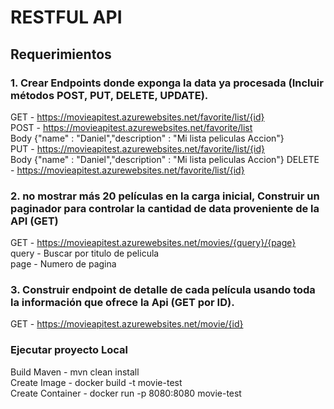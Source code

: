 # RESTFUL API
## Requerimientos
### 1. Crear Endpoints donde exponga la data ya procesada (Incluir métodos POST, PUT, DELETE, UPDATE).
GET - https://movieapitest.azurewebsites.net/favorite/list/{id} <br>
POST - https://movieapitest.azurewebsites.net/favorite/list <br>
       Body {"name" : "Daniel","description" : "Mi lista peliculas Accion"} <br>
PUT - https://movieapitest.azurewebsites.net/favorite/list/{id} <br>
       Body {"name" : "Daniel","description" : "Mi lista peliculas Accion"}
DELETE - https://movieapitest.azurewebsites.net/favorite/list/{id} <br>
### 2. no mostrar más 20 películas en la carga inicial, Construir un paginador para controlar la cantidad de data proveniente de la API (GET)
GET - https://movieapitest.azurewebsites.net/movies/{query}/{page} <br>
query - Buscar por titulo de pelicula <br>
page - Numero de pagina
### 3. Construir endpoint de detalle de cada película usando toda la información que ofrece la Api (GET por ID).
GET - https://movieapitest.azurewebsites.net/movie/{id}

### Ejecutar proyecto Local
Build Maven - mvn clean install <br>
Create Image - docker build -t movie-test <br>
Create Container - docker run -p 8080:8080 movie-test


